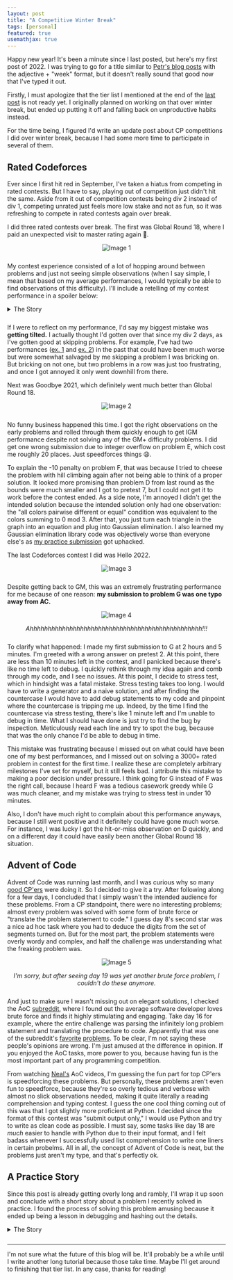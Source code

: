 ```yaml
---
layout: post
title: "A Competitive Winter Break"
tags: [personal]
featured: true
usemathjax: true
---
```


Happy new year! It's been a minute since I last posted, but here's my first post of 2022. I was trying to go for a title similar to [Petr's blog posts](https://petr-mitrichev.blogspot.com/) with the adjective + "week" format, but it doesn't really sound that good now that I've typed it out.

Firstly, I must apologize that the tier list I mentioned at the end of the [last post]({{site.baseurl}}/historic-segtree/) is not ready yet. I originally planned on working on that over winter break, but ended up putting it off and falling back on unproductive habits instead.

For the time being, I figured I'd write an update post about CP competitions I did over winter break, because I had some more time to participate in several of them.

## Rated Codeforces

Ever since I first hit red in September, I've taken a hiatus from competing in rated contests. But I have to say, playing out of competition just didn't hit the same. Aside from it out of competition contests being div 2 instead of div 1, competing unrated just feels more low stake and not as fun, so it was refreshing to compete in rated contests again over break.

I did three rated contests over break. The first was Global Round 18, where I paid an unexpected visit to master rating again 😬.

<div markdown="1" style="text-align: center; margin-bottom: 5%">

![Image 1]({{site.baseurl}}/assets/images/winter-break-1.png)

</div>

My contest experience consisted of a lot of hopping around between problems and just not seeing simple observations (when I say simple, I mean that based on my average performances, I would typically be able to find observations of this difficulty). I'll include a retelling of my contest performance in a spoiler below:

<details markdown="1" style="margin-bottom: 5%"><summary>The Story</summary>

Problem A and B were quick solves. I got the right ideas and submitted them relatively quickly. Next is problem C. On first read, I misunderstood the problem as only flipping adjacent candles instead of all other candles, because problem C reminded me of a different problem I saw before involving flipping adjacent candles. After working through the samples and realizing I misunderstood the problem, I switch to thinking about flipping all candles. I play with the samples and other small cases for a while, but no obvious pattern emerges. A significant amount of time passes without me solving it, and I decide I need to skip C for now to salvage my performance.

I open problem D. I get the observation about the parity of the bit count also being xor'ed pretty quickly, which means I only need to assign the unassigned edges 0 or 1. But I'm stuck on how to recover the answer. Again, I think about different ways of assigning, including some weird greedies, but nothing concrete comes to mind.

At this point, my morale and self-confidence aren't exactly high, because I've just bricked on two early problems and am on track to getting specialist performance if another problem doesn't get solved soon. I could move onto E, but the solve counts weren't giving me any confidence that E was any easier than C or D. I also did a quick sweep through the entire problem set to see if there was some data structure problem I could knock out instead, but there didn't appear to be any (yes, I later found out that problem G was general matching and problem H was a well-known flow problem, but I'm not too familiar with flows and matchings).

So I return to problem C. I finally come up with the following idea: if I form pairs between the characters at the same indices in the two strings, then only the count of 00, 01, 10, and 11 pairs matter and not the exact positions they're at. So if I compress the string into a 2x2 frequency table, maybe I could do BFS on this state graph. But the number of states appeared huge, so I made another observation that would turn out to be wrong: I thought maybe we could cap the frequency table values at just 2 or 3 to reduce the number of states, because all of the pairs except for the one you're operating on will flip. However, a wrong answer on pretest 2 disproved that claim. I code up a generator for a stress test because there's not much else I can do, and I find that even when I increase the cap to 5 or 10, the solution is still wrong. However, I notice something strange as I increase the bounds: the naive BFS with no cap still runs fast even for $n = 10^5$. With no better options left, I submit the naive BFS, and to my surprise it passes pretests! At this stage, I was certain there might be some countertest that could fail my solution, and I was just hoping problemsetters would miss that case in the systests. I later found out that such a countertest doesn't exist, because you can [prove](https://codeforces.com/blog/entry/98253?#comment-870707) the BFS solution runs in $\mathcal O(n)$.

Finally, I return to problem D. After more thinking and still no concrete ideas on how to recover the answer, I attempt to cheese the problem with [hill climbing](https://en.wikipedia.org/wiki/Hill_climbing). Unfortunately for me, the performance of hill climbing on this problem is really bad, to the point where it doesn't even consistently get the samples right. I also read E in the middle of doing this, but at this point I have little motivation left to think properly about yet another greedy problem that I'll likely miss the key insight for. And so the contest ends, and I'm left with the largest rating drop I've ever received.

---

</details>

If I were to reflect on my performance, I'd say my biggest mistake was **getting tilted.** I actually thought I'd gotten over that since my div 2 days, as I've gotten good at skipping problems. For example, I've had two performances ([ex. 1](https://codeforces.com/contest/1503/standings/participant/111989857#p111989857) and [ex. 2](https://codeforces.com/contest/1552/standings/participant/117714327#p117714327)) in the past that could have been much worse but were somewhat salvaged by me skipping a problem I was bricking on. But bricking on not one, but two problems in a row was just too frustrating, and once I got annoyed it only went downhill from there.

Next was Goodbye 2021, which definitely went much better than Global Round 18.

<div markdown="1" style="text-align: center; margin-bottom: 5%">

![Image 2]({{site.baseurl}}/assets/images/winter-break-2.png)

</div>

No funny business happened this time. I got the right observations on the early problems and rolled through them quickly enough to get IGM performance despite not solving any of the GM+ difficulty problems. I did get one wrong submission due to integer overflow on problem E, which cost me roughly 20 places. Just speedforces things 😩.

To explain the -10 penalty on problem F, that was because I tried to cheese the problem with hill climbing again after not being able to think of a proper solution. It looked more promising than problem D from last round as the bounds were much smaller and I got to pretest 7, but I could not get it to work before the contest ended. As a side note, I'm annoyed I didn't get the intended solution because the intended solution only had one observation: the "all colors pairwise different or equal" condition was equivalent to the colors summing to 0 mod 3. After that, you just turn each triangle in the graph into an equation and plug into Gaussian elimination. I also learned my Gaussian elimination library code was objectively worse than everyone else's as [my practice submission](https://codeforces.com/contest/1616/submission/141131180) got uphacked.

The last Codeforces contest I did was Hello 2022.

<div markdown="1" style="text-align: center; margin-bottom: 5%">

![Image 3]({{site.baseurl}}/assets/images/winter-break-3.png)

</div>

Despite getting back to GM, this was an extremely frustrating performance for me because of one reason: **my submission to problem G was one typo away from AC.**

<div markdown="1" style="text-align: center; margin-bottom: 5%">

![Image 4]({{site.baseurl}}/assets/images/winter-break-4.png)

*Ahhhhhhhhhhhhhhhhhhhhhhhhhhhhhhhhhhhhhhhhhhhhhhhh!!!*

</div>

To clarify what happened: I made my first submission to G at 2 hours and 5 minutes. I'm greeted with a wrong answer on pretest 2. At this point, there are less than 10 minutes left in the contest, and I panicked because there's like no time left to debug. I quickly rethink through my idea again and comb through my code, and I see no issues. At this point, I decide to stress test, which in hindsight was a fatal mistake. Stress testing takes too long. I would have to write a generator and a naive solution, and after finding the countercase I would have to add debug statements to my code and pinpoint where the countercase is tripping me up. Indeed, by the time I find the countercase via stress testing, there's like 1 minute left and I'm unable to debug in time. What I should have done is just try to find the bug by inspection. Meticulously read each line and try to spot the bug, because that was the only chance I'd be able to debug in time.

This mistake was frustrating because I missed out on what could have been one of my best performances, and I missed out on solving a 3000+ rated problem in contest for the first time. I realize these are completely arbitrary milestones I've set for myself, but it still feels bad. I attribute this mistake to making a poor decision under pressure. I think going for G instead of F was the right call, because I heard F was a tedious casework greedy while G was much cleaner, and my mistake was trying to stress test in under 10 minutes.

Also, I don't have much right to complain about this performance anyways, because I still went positive and it definitely could have gone much worse. For instance, I was lucky I got the hit-or-miss observation on D quickly, and on a different day it could have easily been another Global Round 18 situation.

## Advent of Code

Advent of Code was running last month, and I was curious why so many [good CP'ers](https://adventofcode.com/2021/leaderboard) were doing it. So I decided to give it a try. After following along for a few days, I concluded that I simply wasn't the intended audience for these problems. From a CP standpoint, there were no interesting problems; almost every problem was solved with some form of brute force or "translate the problem statement to code." I guess day 8's second star was a nice ad hoc task where you had to deduce the digits from the set of segments turned on. But for the most part, the problem statements were overly wordy and complex, and half the challenge was understanding what the freaking problem was.

<div markdown="1" style="text-align: center; margin-bottom: 5%">

![Image 5]({{site.baseurl}}/assets/images/winter-break-5.png)

*I'm sorry, but after seeing day 19 was yet another brute force problem, I couldn't do these anymore.*

</div>

And just to make sure I wasn't missing out on elegant solutions, I checked the AoC [subreddit](https://www.reddit.com/r/adventofcode/), where I found out the average software developer loves brute force and finds it highly stimulating and engaging. Take day 16 for example, where the entire challenge was parsing the infinitely long problem statement and translating the procedure to code. Apparently that was one of the subreddit's [favorite](https://www.reddit.com/r/adventofcode/comments/rhot41/2021_day_16_just_a_thank_you_to_the_aoc_creator/) [problems](https://www.reddit.com/r/adventofcode/comments/rhsq96/2021_day_16_that_was_surprisingly_a_lot_of_fun/). To be clear, I'm not saying these people's opinions are wrong. I'm just amused at the difference in opinion. If you enjoyed the AoC tasks, more power to you, because having fun is the most important part of any programming competition.

From watching [Neal's](https://www.youtube.com/c/nealwuprogramming/videos) AoC videos, I'm guessing the fun part for top CP'ers is speedforcing these problems. But personally, these problems aren't even fun to speedforce, because they're so overly tedious and verbose with almost no slick observations needed, making it quite literally a reading comprehension and typing contest. I guess the one cool thing coming out of this was that I got slightly more proficient at Python. I decided since the format of this contest was "submit output only," I would use Python and try to write as clean code as possible. I must say, some tasks like day 18 are *much* easier to handle with Python due to their input format, and I felt badass whenever I successfully used list comprehension to write one liners in certain probelms. All in all, the concept of Advent of Code is neat, but the problems just aren't my type, and that's perfectly ok.

## A Practice Story

Since this post is already getting overly long and rambly, I'll wrap it up soon and conclude with a short story about a problem I recently solved in practice. I found the process of solving this problem amusing because it ended up being a lesson in debugging and hashing out the details.

<details markdown="1" style="margin-bottom: 5%"><summary>The Story</summary>

So I was solving [this Codeforces problem](https://codeforces.com/contest/843/problem/E) that I pulled from this [hard problem list](https://codeforces.com/blog/entry/98630). The problem didn't seem too bad on first read, and I got most of the details for the solution right off the bat.

1. Putting non-zero flow through each edge with $g_i = 1$ can be done by finding any arbitrary path of $g_i = 1$ edges from the source to the sink going through that edge and adding 1 to the flow of each edge on the path.
2. To minimize the number of saturated edges, it suffices to only saturate edges in the minimum cut. This ensures any path from the source to the sink contains at least one saturated edge and thus no more flow can be pushed. To avoid including $g_i = 0$ edges in the minimum cut, my first idea was to just remove them from the network, which is incorrect.

I code up this idea, submit it, and am greeted with a wrong answer on test 3. I realize that my initial idea of excluding $g_i = 0$ edges from the network was wrong, because then it's possible that there exists a path of mostly $g_i = 0$ edges and one unsaturated $g_i = 1$ edge from the source to the sink. Luckily, this issue is quickly remedied by adding the $g_i = 0$ edges to the flow network with capacity $\infty$ so that they won't be included in the minimum cut.

However, after fixing what I thought was the bug, I still got wrong answer on test 3. Now I'm slightly confused. After rehashing through my idea and looking at all the details, I can't see anything wrong with the idea. I figured it must be a bug with my DFS. I try reimplementing the same procedure with different variations and make multiple submissions, all succumbing to the same wrong answer on test 3. And after almost an hour, I finally cave and begrudging turn to external resources. I decided since I felt so close to the AC idea, I didn't want to look at the editorial yet and just wanted a hint, so I scrolled through the comment section of the announcements blog. And I found my answer in [this thread](https://codeforces.com/blog/entry/54008?#comment-380734).

Ah, the devil is in the details! The nuance I was missing was that I didn't properly consider reverse edges. I'd forgotten that part of what makes the flow algorithm work is that augmenting paths can travel through reverse edges and "cancel" out flow. If I include a $g_i = 1$ edge going backwards from the $T$-side to $S$-side, it's possible for me to still have an augmenting path by going through a bunch of unsaturated edges from the source, going through that backwards $g_i = 1$ edge in **reverse** and cancelling out the flow already in it, and then going through more unsaturated edges to reach the sink. Luckily, the fix for this is simple: for each $g_i = 1$ edge, set the reverse capacity to $\infty$ so that the edge is never included backwards in the minimum cut.

Now here's the kicker: my solution is still wrong! And still on wrong answer on test 3! I continue to make more tweaks and trying alternative ways of implementing the same thing. For example, I tried accounting for $g_i = 1$ edges in cycles by sending a unit of flow through the cycle it's contained in instead of through a path from source to sink. All submissions succumb to the same wrong answer. And then, it hits me. My clown ass was finding the minimum cut wrong! In my DFS method for finding the minimum cut, I wasn't considering reverse edges in the flow network. Heck, I wasn't even considering $g_i = 0$ edges in my DFS because it was the same DFS method that I never changed since my first submission! This is so spectacularly wrong that it's a miracle my solution even passed test 2. I fix my DFS method and finally claim my AC.

<div markdown="1" style="text-align: center; margin-bottom: 5%">

![Image 6]({{site.baseurl}}/assets/images/winter-break-6.png)

*My submission history after this fiasco...*

</div>

Where was I going with this story? I'm not sure. I just felt like writing about it. I guess my biggest takeaways are:

1. Fully understand the nuances of the algorithm you're tweaking. I usually black box maximum flow, so this was a cool problem that had me better understand how flow worked.
2. When debugging, actually debug. Look at all parts of the code, even parts you're sure are right.

</details>

---

I'm not sure what the future of this blog will be. It'll probably be a while until I write another long tutorial because those take time. Maybe I'll get around to finishing that tier list. In any case, thanks for reading!